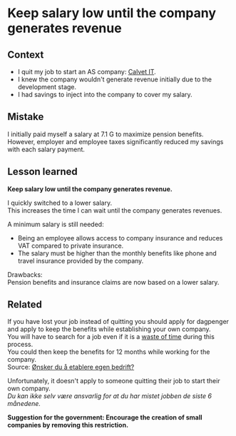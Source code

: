 # Keep salary low until the company generates revenue

## Context
* I quit my job to start an AS company: [Calvet IT](https://calvetit.com/).
* I knew the company wouldn't generate revenue initially due to the development stage.
* I had savings to inject into the company to cover my salary.

## Mistake

I initially paid myself a salary at 7.1 G to maximize pension benefits.  
However, employer and employee taxes significantly reduced my savings with each salary payment.

## Lesson learned
**Keep salary low until the company generates revenue.**

I quickly switched to a lower salary.  
This increases the time I can wait until the company generates revenues.

A minimum salary is still needed:
* Being an employee allows access to company insurance and reduces VAT compared to private insurance.
* The salary must be higher than the monthly benefits like phone and travel insurance provided by the company.

Drawbacks:  
Pension benefits and insurance claims are now based on a lower salary.

## Related
If you have lost your job instead of quitting you should apply for dagpenger and apply to keep the benefits while establishing your own company.  
You will have to search for a job even if it is a [waste of time](https://www.linkedin.com/feed/update/urn:li:share:7302658869044895746/) during this process.  
You could then keep the benefits for 12 months while working for the company.  
Source: [Ønsker du å etablere egen bedrift?](https://www.nav.no/dagpenger#etablere)

Unfortunately, it doesn't apply to someone quitting their job to start their own company.  
*Du kan ikke selv være ansvarlig for at du har mistet jobben de siste 6 månedene.*

**Suggestion for the government: Encourage the creation of small companies by removing this restriction.**







